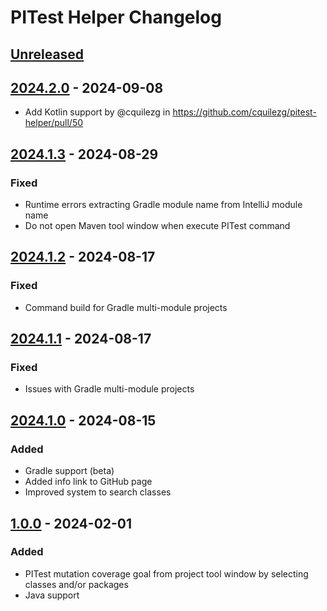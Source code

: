 <!-- Keep a Changelog guide -> https://keepachangelog.com -->

# PITest Helper Changelog

## [Unreleased]

## [2024.2.0] - 2024-09-08

- Add Kotlin support by @cquilezg in https://github.com/cquilezg/pitest-helper/pull/50

## [2024.1.3] - 2024-08-29

### Fixed

- Runtime errors extracting Gradle module name from IntelliJ module name
- Do not open Maven tool window when execute PITest command

## [2024.1.2] - 2024-08-17

### Fixed

- Command build for Gradle multi-module projects

## [2024.1.1] - 2024-08-17

### Fixed

- Issues with Gradle multi-module projects

## [2024.1.0] - 2024-08-15

### Added

- Gradle support (beta)
- Added info link to GitHub page
- Improved system to search classes

## [1.0.0] - 2024-02-01

### Added

- PITest mutation coverage goal from project tool window by selecting classes and/or packages
- Java support

[Unreleased]: https://github.com/cquilezg/pitest-helper/compare/v2024.2.0...HEAD
[2024.2.0]: https://github.com/cquilezg/pitest-helper/compare/v2024.1.3...v2024.2.0
[2024.1.3]: https://github.com/cquilezg/pitest-helper/compare/v2024.1.2...v2024.1.3
[2024.1.2]: https://github.com/cquilezg/pitest-helper/compare/v2024.1.1...v2024.1.2
[2024.1.1]: https://github.com/cquilezg/pitest-helper/compare/v2024.1.0...v2024.1.1
[2024.1.0]: https://github.com/cquilezg/pitest-helper/compare/v1.0.0...v2024.1.0
[1.0.0]: https://github.com/cquilezg/pitest-helper/commits/v1.0.0
